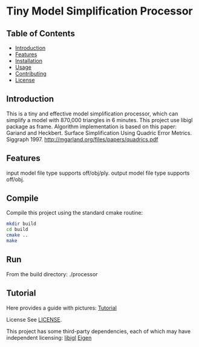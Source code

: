 # Tiny Model Simplification Processor

## Table of Contents

- [Introduction](#introduction)
- [Features](#features)
- [Installation](#installation)
- [Usage](#usage)
- [Contributing](#contributing)
- [License](#license)

## Introduction

This is a tiny and effective model simplification processor, which can simplify a model with 870,000 triangles in 6 minutes.
This project use libigl package as frame. 
Algorithm implementation is based on this paper:
Gariand and Heckbert. Surface Simplification Using Quadric Error Metrics. Siggraph 1997.
http://mgarland.org/files/papers/quadrics.pdf

## Features

input model file type supports off/obj/ply.
output model file type supports off/obj.

## Compile
Compile this project using the standard cmake routine:

```bash
mkdir build
cd build
cmake ..
make
```

## Run
From the build directory:
./processor


## Tutorial

Here provides a guide with pictures:
[Tutorial](tutorial/README.md)

License
See [LICENSE](LICENSE).

This project has some third-party dependencies, each of which may have independent licensing:
[libigl](https://libigl.github.io/)
[Eigen](https://eigen.tuxfamily.org/index.php?title=Main_Page)
